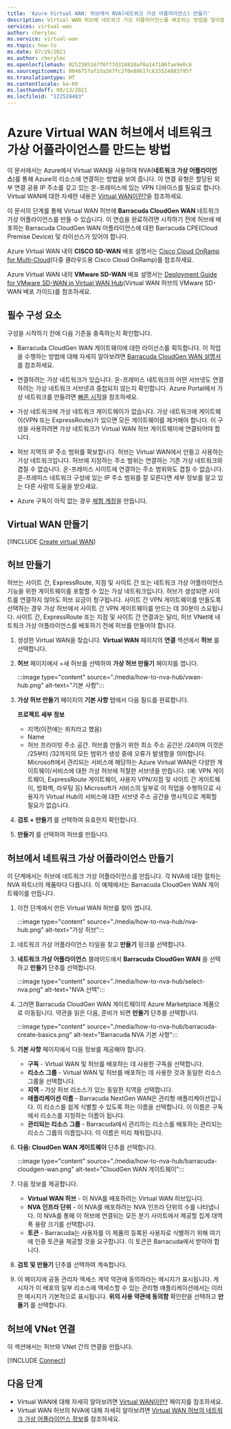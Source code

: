```yaml
---
title: 'Azure Virtual WAN: 허브에서 NVA(네트워크 가상 어플라이언스) 만들기'
description: Virtual WAN 허브에 네트워크 가상 어플라이언스를 배포하는 방법을 알아봅니다.
services: virtual-wan
author: cherylmc
ms.service: virtual-wan
ms.topic: how-to
ms.date: 07/29/2021
ms.author: cherylmc
ms.openlocfilehash: 0252305167f0f77d310810af0a147106fae9e0c6
ms.sourcegitcommit: 0046757af1da267fc2f0e88617c633524883795f
ms.translationtype: HT
ms.contentlocale: ko-KR
ms.lasthandoff: 08/13/2021
ms.locfileid: "122528483"
---
```

# <a name="how-to-create-a-network-virtual-appliance-in-an-azure-virtual-wan-hub"></a>Azure Virtual WAN 허브에서 네트워크 가상 어플라이언스를 만드는 방법

이 문서에서는 Azure에서 Virtual WAN을 사용하여 NVA(**네트워크 가상 어플라이언스**)를 통해 Azure의 리소스에 연결하는 방법을 보여 줍니다. 이 연결 유형은 할당된 외부 연결 공용 IP 주소를 갖고 있는 온-프레미스에 있는 VPN 디바이스를 필요로 합니다. Virtual WAN에 대한 자세한 내용은 [Virtual WAN이란?](virtual-wan-about.md)을 참조하세요.

이 문서의 단계를 통해 Virtual WAN 허브에 **Barracuda CloudGen WAN** 네트워크 가상 어플라이언스를 만들 수 있습니다. 이 연습을 완료하려면 시작하기 전에 허브에 배포하는 Barracuda CloudGen WAN 어플라이언스에 대한 Barracuda CPE(Cloud Premise Device) 및 라이선스가 있어야 합니다.

Azure Virtual WAN 내의 **CISCO SD-WAN** 배포 설명서는 [Cisco Cloud OnRamp for Multi-Cloud](https://www.cisco.com/c/en/us/td/docs/routers/sdwan/configuration/cloudonramp/ios-xe-17/cloud-onramp-book-xe/cloud-onramp-multi-cloud.html#Cisco_Concept.dita_c61e0e7a-fff8-4080-afee-47b81e8df701)(다중 클라우드용 Cisco Cloud OnRamp)를 참조하세요. 

Azure Virtual WAN 내의 **VMware SD-WAN** 배포 설명서는 [Deployment Guide for VMware SD-WAN in Virtual WAN Hub](https://kb.vmware.com/s/article/82746)(Virtual WAN 허브의 VMware SD-WAN 배포 가이드)를 참조하세요.

## <a name="prerequisites"></a>필수 구성 요소

구성을 시작하기 전에 다음 기준을 충족하는지 확인합니다.

* Barracuda CloudGen WAN 게이트웨이에 대한 라이선스를 획득합니다. 이 작업을 수행하는 방법에 대해 자세히 알아보려면 [Barracuda CloudGen WAN 설명서](https://www.barracuda.com/products/cloudgenwan)를 참조하세요.

* 연결하려는 가상 네트워크가 있습니다. 온-프레미스 네트워크의 어떤 서브넷도 연결하려는 가상 네트워크 서브넷과 중첩되지 않는지 확인합니다. Azure Portal에서 가상 네트워크를 만들려면 [빠른 시작](../virtual-network/quick-create-portal.md)을 참조하세요.

* 가상 네트워크에 가상 네트워크 게이트웨이가 없습니다. 가상 네트워크에 게이트웨이(VPN 또는 ExpressRoute)가 있으면 모든 게이트웨이를 제거해야 합니다. 이 구성을 사용하려면 가상 네트워크가 Virtual WAN 허브 게이트웨이에 연결되어야 합니다.

* 허브 지역의 IP 주소 범위를 확보합니다. 허브는 Virtual WAN에서 만들고 사용하는 가상 네트워크입니다. 허브에 지정하는 주소 범위는 연결하는 기존 가상 네트워크와 겹칠 수 없습니다. 온-프레미스 사이트에 연결하는 주소 범위와도 겹칠 수 없습니다. 온-프레미스 네트워크 구성에 있는 IP 주소 범위를 잘 모른다면 세부 정보를 알고 있는 다른 사람의 도움을 받으세요.

* Azure 구독이 아직 없는 경우 [체험 계정](https://azure.microsoft.com/free/?WT.mc_id=A261C142F)을 만듭니다.

## <a name="create-a-virtual-wan"></a><a name="openvwan"></a>Virtual WAN 만들기

[!INCLUDE [Create virtual WAN](../../includes/virtual-wan-create-vwan-include.md)]

## <a name="create-a-hub"></a><a name="hub"></a>허브 만들기

허브는 사이트 간, ExpressRoute, 지점 및 사이트 간 또는 네트워크 가상 어플라이언스 기능을 위한 게이트웨이를 포함할 수 있는 가상 네트워크입니다. 허브가 생성되면 사이트를 연결하지 않아도 허브 요금이 청구됩니다. 사이트 간 VPN 게이트웨이를 만들도록 선택하는 경우 가상 허브에서 사이트 간 VPN 게이트웨이를 만드는 데 30분이 소요됩니다. 사이트 간, ExpressRoute 또는 지점 및 사이트 간 연결과는 달리, 허브 VNet에 네트워크 가상 어플라이언스를 배포하기 전에 허브를 만들어야 합니다.

1. 생성한 Virtual WAN을 찾습니다. **Virtual WAN** 페이지의 **연결** 섹션에서 **허브** 를 선택합니다.
1. **허브** 페이지에서 +새 허브를 선택하여 **가상 허브 만들기** 페이지를 엽니다.

   :::image type="content" source="./media/how-to-nva-hub/vwan-hub.png" alt-text="기본 사항":::
1. **가상 허브 만들기** 페이지의 **기본 사항** 탭에서 다음 필드를 완료합니다.

   **프로젝트 세부 정보**

   * 지역(이전에는 위치라고 했음)
   * Name
   * 허브 프라이빗 주소 공간. 허브를 만들기 위한 최소 주소 공간은 /24이며 이것은 /25부터 /32까지의 모든 범위가 생성 중에 오류가 발생함을 의미합니다. Microsoft에서 관리되는 서비스에 해당하는 Azure Virtual WAN은 다양한 게이트웨이/서비스에 대한 가상 허브에 적절한 서브넷을 만듭니다. (예: VPN 게이트웨이, ExpressRoute 게이트웨이, 사용자 VPN/지점 및 사이트 간 게이트웨이, 방화벽, 라우팅 등) Microsoft가 서비스의 일부로 이 작업을 수행하므로 사용자가 Virtual Hub의 서비스에 대한 서브넷 주소 공간을 명시적으로 계획할 필요가 없습니다.
1. **검토 + 만들기** 를 선택하여 유효한지 확인합니다.
1. **만들기** 를 선택하여 허브를 만듭니다.

## <a name="create-the-network-virtual-appliance-in-the-hub"></a>허브에서 네트워크 가상 어플라이언스 만들기

이 단계에서는 허브에 네트워크 가상 어플라이언스를 만듭니다. 각 NVA에 대한 절차는 NVA 파트너의 제품마다 다릅니다. 이 예제에서는 Barracuda CloudGen WAN 게이트웨이를 만듭니다.

1. 이전 단계에서 만든 Virtual WAN 허브를 찾아 엽니다.

   :::image type="content" source="./media/how-to-nva-hub/nva-hub.png" alt-text="가상 허브":::
1. 네트워크 가상 어플라이언스 타일을 찾고 **만들기** 링크를 선택합니다.
1. **네트워크 가상 어플라이언스** 블레이드에서 **Barracuda CloudGen WAN** 을 선택하고 **만들기** 단추를 선택합니다.

   :::image type="content" source="./media/how-to-nva-hub/select-nva.png" alt-text="NVA 선택":::
1. 그러면 Barracuda CloudGen WAN 게이트웨이의 Azure Marketplace 제품으로 이동됩니다. 약관을 읽은 다음, 준비가 되면 **만들기** 단추를 선택합니다.

   :::image type="content" source="./media/how-to-nva-hub/barracuda-create-basics.png" alt-text="Barracuda NVA 기본 사항":::
1. **기본 사항** 페이지에서 다음 정보를 제공해야 합니다.

   * **구독** - Virtual WAN 및 허브를 배포하는 데 사용한 구독을 선택합니다.
   * **리소스 그룹** - Virtual WAN 및 허브를 배포하는 데 사용한 것과 동일한 리소스 그룹을 선택합니다.
   * **지역** - 가상 허브 리소스가 있는 동일한 지역을 선택합니다.
   * **애플리케이션 이름** - Barracuda NextGen WAN은 관리형 애플리케이션입니다. 이 리소스를 쉽게 식별할 수 있도록 하는 이름을 선택합니다. 이 이름은 구독에서 리소스를 지칭하는 이름이 됩니다.
   * **관리되는 리소스 그룹** - Barracuda에서 관리하는 리소스를 배포하는 관리되는 리소스 그룹의 이름입니다. 이 이름은 미리 채워집니다.
1. **다음: CloudGen WAN 게이트웨이** 단추를 선택합니다.

   :::image type="content" source="./media/how-to-nva-hub/barracuda-cloudgen-wan.png" alt-text="CloudGen WAN 게이트웨이":::
1. 다음 정보를 제공합니다.

   * **Virtual WAN 허브** - 이 NVA를 배포하려는 Virtual WAN 허브입니다.
   * **NVA 인프라 단위** - 이 NVA를 배포하려는 NVA 인프라 단위의 수를 나타냅니다. 이 NVA를 통해 이 허브에 연결되는 모든 분기 사이트에서 제공할 집계 대역폭 용량 크기를 선택합니다.
   * **토큰** - Barracuda는 사용자를 이 제품의 등록된 사용자로 식별하기 위해 여기에 인증 토큰을 제공할 것을 요구합니다. 이 토큰은 Barracuda에서 받아야 합니다.
1. **검토 및 만들기** 단추를 선택하여 계속합니다.
1. 이 페이지에 공동 관리자 액세스 계약 약관에 동의하라는 메시지가 표시됩니다. 게시자가 이 배포의 일부 리소스에 액세스할 수 있는 관리형 애플리케이션에서는 이러한 메시지가 기본적으로 표시됩니다. **위의 사용 약관에 동의함** 확인란을 선택하고 **만들기** 를 선택합니다.

## <a name="connect-the-vnet-to-the-hub"></a><a name="vnet"></a>허브에 VNet 연결

이 섹션에서는 허브와 VNet 간의 연결을 만듭니다.

[!INCLUDE [Connect](../../includes/virtual-wan-connect-vnet-hub-include.md)]

## <a name="next-steps"></a>다음 단계

* Virtual WAN에 대해 자세히 알아보려면 [Virtual WAN이란?](virtual-wan-about.md) 페이지를 참조하세요.
* Virtual WAN 허브의 NVA에 대해 자세히 알아보려면 [Virtual WAN 허브의 네트워크 가상 어플라이언스 정보](about-nva-hub.md)를 참조하세요.
